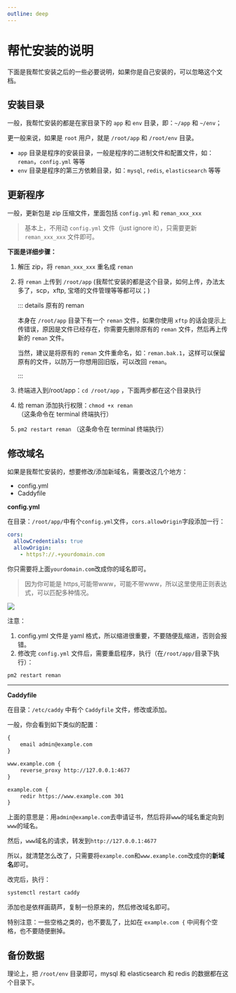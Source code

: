 ```yaml
---
outline: deep
---
```


# 帮忙安装的说明

下面是我帮忙安装之后的一些必要说明，如果你是自己安装的，可以忽略这个文档。

## 安装目录

一般，我帮忙安装的都是在家目录下的 `app` 和 `env` 目录，即：`~/app` 和 `~/env`；

更一般来说，如果是 `root` 用户，就是 `/root/app` 和 `/root/env` 目录。

- `app` 目录是程序的安装目录，一般是程序的二进制文件和配置文件，如：`reman`，`config.yml` 等等
- `env` 目录是程序的第三方依赖目录，如：`mysql`, `redis`, `elasticsearch` 等等

## 更新程序

一般，更新包是 zip 压缩文件，里面包括 `config.yml` 和 `reman_xxx_xxx`

> 基本上，不用动 `config.yml` 文件（just ignore it），只需要更新 `reman_xxx_xxx` 文件即可。

**下面是详细步骤：**

1. 解压 zip，将 `reman_xxx_xxx` 重名成 `reman`

2. 将 `reman` 上传到 `/root/app` (我帮忙安装的都是这个目录，如何上传，办法太多了，scp，xftp, 宝塔的文件管理等等都可以；)

    ::: details 原有的 reman

    本身在 `/root/app` 目录下有一个 `reman` 文件，如果你使用 `xftp` 的话会提示上传错误，原因是文件已经存在，你需要先删除原有的 `reman` 文件，然后再上传新的 `reman` 文件。

    当然，建议是将原有的 `reman` 文件重命名，如：`reman.bak.1`，这样可以保留原有的文件，以防万一你想用回旧版，可以改回 `reman`。

    :::

3. 终端进入到/root/app：`cd /root/app` ，下面两步都在这个目录执行

4. 给 reman 添加执行权限：`chmod +x reman` （这条命令在 terminal 终端执行）

5. `pm2 restart reman` （这条命令在 terminal 终端执行）


## 修改域名


如果是我帮忙安装的，想要修改/添加新域名，需要改这几个地方：

- config.yml
- Caddyfile


**config.yml**


在目录：`/root/app/`中有个`config.yml`文件，`cors.allowOrigin`字段添加一行：

```yml {4}
cors:
  allowCredentials: true
  allowOrigin:
    - https?://.+yourdomain.com
```

你只需要将上面`yourdomain.com`改成你的域名即可。

> 因为你可能是 https,可能带www，可能不带www，所以这里使用正则表达式，可以匹配多种情况。


![](/images/help-install/image.png)


注意：

1. config.yml 文件是 yaml 格式，所以缩进很重要，不要随便乱缩进，否则会报错。
2. 修改完 `config.yml` 文件后，需要重启程序，执行（在`/root/app/`目录下执行）：

```sh
pm2 restart reman
```

---

**Caddyfile**

在目录：`/etc/caddy` 中有个 `Caddyfile` 文件，修改或添加。

一般，你会看到如下类似的配置：

```txt
{
    email admin@example.com
}

www.example.com {
    reverse_proxy http://127.0.0.1:4677
}

example.com {
    redir https://www.example.com 301
}
```

上面的意思是：用`admin@example.com`去申请证书，然后将非`www`的域名重定向到`www`的域名。

然后，`www`域名的请求，转发到`http://127.0.0.1:4677`

所以，就清楚怎么改了，只需要将`example.com`和`www.example.com`改成你的**新域名**即可。

改完后，执行：

```sh
systemctl restart caddy
```

添加也是依样画葫芦，复制一份原来的，然后修改域名即可。


特别注意：一些空格之类的，也不要乱了，比如在 `example.com {` 中间有个空格，也不要随便删掉。


## 备份数据

理论上，把 `/root/env` 目录即可，mysql 和 elasticsearch 和 redis 的数据都在这个目录下。